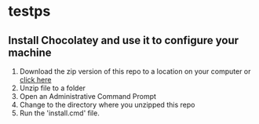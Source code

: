 # testps

## Install Chocolatey and use it to configure your machine
1. Download the zip version of this repo to a location on your computer or [click here](https://github.com/ithank/testps/archive/master.zip)
2. Unzip file to a folder
3. Open an Administrative Command Prompt
4. Change to the directory where you unzipped this repo
5. Run the 'install.cmd' file.
